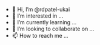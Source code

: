 - 👋 Hi, I’m @rdpatel-ukai
- 👀 I’m interested in ...
- 🌱 I’m currently learning ...
- 💞️ I’m looking to collaborate on ...
- 📫 How to reach me ...

<!---
rdpatel-ukai/rdpatel-ukai is a ✨ special ✨ repository because its `README.md` (this file) appears on your GitHub profile.
You can click the Preview link to take a look at your changes.
--->
